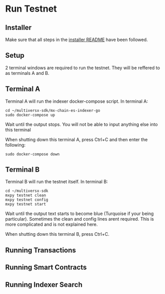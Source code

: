 # Run Testnet

## Installer

Make sure that all steps in the [installer README](./sdk-install/README.md) have been followed.

## Setup

2 terminal windows are required to run the testnet. They will be reffered to as terminals A and B.

## Terminal A

Terminal A will run the indexer docker-compose script. In terminal A:
```
cd ~/multiversx-sdk/mx-chain-es-indexer-go
sudo docker-compose up
```
Wait until the output stops. You will not be able to input anything else into this terminal

When shutting down this terminal A, press Ctrl+C and then enter the following:
```
sudo docker-compose down
```

## Terminal B

Terminal B will run the testnet itself. In terminal B:
```
cd ~/multiversx-sdk
mxpy testnet clean
mxpy testnet config
mxpy testnet start
```
Wait until the output text starts to become blue (Turquoise if your being particular). Sometimes the clean and config lines arent required. This is more complicated and is not explained here.

When shutting down this terminal B, press Ctrl+C.


## Running Transactions

## Running Smart Contracts

## Running Indexer Search
